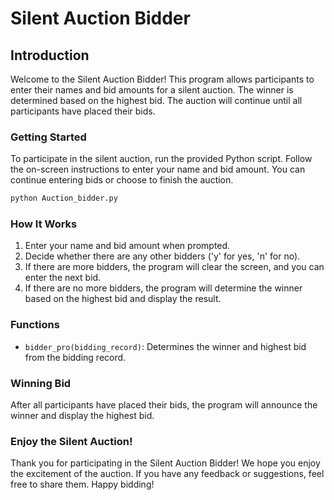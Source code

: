 # Silent Auction Bidder

## Introduction
Welcome to the Silent Auction Bidder! This program allows participants to enter their names and bid amounts for a silent auction. The winner is determined based on the highest bid. The auction will continue until all participants have placed their bids.

### Getting Started
To participate in the silent auction, run the provided Python script. Follow the on-screen instructions to enter your name and bid amount. You can continue entering bids or choose to finish the auction.

```python
python Auction_bidder.py
```

### How It Works
1. Enter your name and bid amount when prompted.
2. Decide whether there are any other bidders ('y' for yes, 'n' for no).
3. If there are more bidders, the program will clear the screen, and you can enter the next bid.
4. If there are no more bidders, the program will determine the winner based on the highest bid and display the result.

### Functions
- `bidder_pro(bidding_record)`: Determines the winner and highest bid from the bidding record.

### Winning Bid
After all participants have placed their bids, the program will announce the winner and display the highest bid.

### Enjoy the Silent Auction!
Thank you for participating in the Silent Auction Bidder! We hope you enjoy the excitement of the auction. If you have any feedback or suggestions, feel free to share them. Happy bidding!